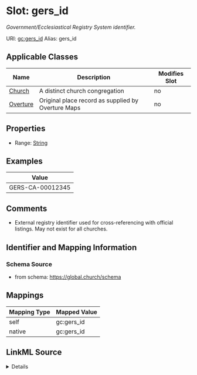

# Slot: gers_id 


_Government/Ecclesiastical Registry System identifier._





URI: [gc:gers_id](https://global.church/schema/gers_id)
Alias: gers_id

<!-- no inheritance hierarchy -->





## Applicable Classes

| Name | Description | Modifies Slot |
| --- | --- | --- |
| [Church](Church.md) | A distinct church congregation |  no  |
| [Overture](Overture.md) | Original place record as supplied by Overture Maps |  no  |






## Properties

* Range: [String](String.md)





## Examples

| Value |
| --- |
| GERS-CA-00012345 |

## Comments

* External registry identifier used for cross-referencing with official listings.
May not exist for all churches.


## Identifier and Mapping Information






### Schema Source


* from schema: https://global.church/schema




## Mappings

| Mapping Type | Mapped Value |
| ---  | ---  |
| self | gc:gers_id |
| native | gc:gers_id |




## LinkML Source

<details>
```yaml
name: gers_id
description: Government/Ecclesiastical Registry System identifier.
comments:
- 'External registry identifier used for cross-referencing with official listings.

  May not exist for all churches.

  '
examples:
- value: GERS-CA-00012345
  description: Sample registry ID.
in_subset:
- overture
- public
from_schema: https://global.church/schema
rank: 1000
alias: gers_id
domain_of:
- Church
- Overture
range: string

```
</details>